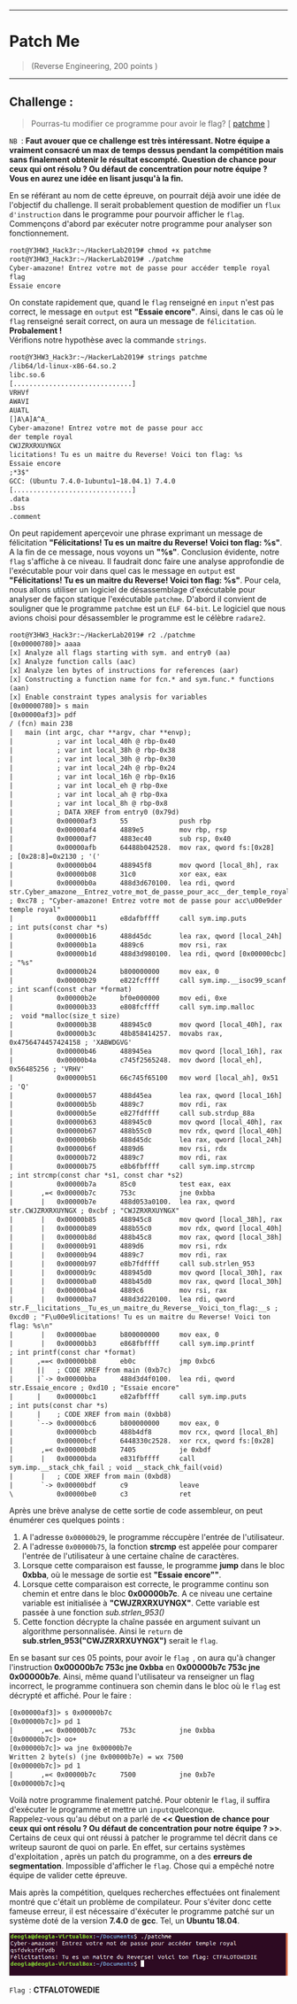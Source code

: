* * *
# Patch Me
> (Reverse Engineering, 200 points )
---
## Challenge :
> Pourras-tu modifier ce programme pour avoir le flag?  [ [patchme](File/patchme ) ]

```NB ```: **Faut avouer que ce challenge est très intéressant. Notre équipe a vraiment consacré un max de temps dessus pendant la compétition mais sans finalement obtenir le résultat escompté. Question de chance pour ceux qui ont résolu ? Ou défaut de concentration pour notre équipe ? Vous en aurez une idée en lisant jusqu'à la fin.**  

En se référant au nom de cette épreuve, on pourrait déjà avoir une idée de l'objectif du challenge. Il serait probablement question de modifier un ```flux d'instruction``` dans le programme pour pourvoir afficher le ```flag```.  
Commençons d'abord par exécuter notre programme pour analyser son fonctionnement.
```console
root@Y3HW3_Hack3r:~/HackerLab2019# chmod +x patchme
root@Y3HW3_Hack3r:~/HackerLab2019# ./patchme 
Cyber-amazone! Entrez votre mot de passe pour accéder temple royal
flag
Essaie encore
```
On constate rapidement que, quand le ```flag``` renseigné en ```input``` n'est pas correct, le message en ```output``` est **"Essaie encore"**. Ainsi, dans le cas où le ```flag``` renseigné serait correct, on aura un message de ```félicitation```. **Probalement !**  
Vérifions notre hypothèse avec la commande ```strings```.  
```console
root@Y3HW3_Hack3r:~/HackerLab2019# strings patchme
/lib64/ld-linux-x86-64.so.2
libc.so.6
[..............................]
VRHVf
AWAVI
AUATL
[]A\A]A^A_
Cyber-amazone! Entrez votre mot de passe pour acc
der temple royal
CWJZRXRXUYNGX
licitations! Tu es un maitre du Reverse! Voici ton flag: %s
Essaie encore
;*3$"
GCC: (Ubuntu 7.4.0-1ubuntu1~18.04.1) 7.4.0
[..............................]
.data
.bss
.comment
```
On peut rapidement aperçevoir une phrase exprimant un message de félicitation **"Félicitations! Tu es un maitre du Reverse! Voici ton flag: %s"**. A la fin de ce message, nous voyons un **"%s"**. Conclusion évidente, notre ```flag``` s'affiche à ce niveau.
Il faudrait donc faire une analyse approfondie de l'exécutable pour voir dans quel cas le message en ```output```  est **"Félicitations! Tu es un maitre du Reverse! Voici ton flag: %s"**. Pour cela, nous allons utiliser un logiciel de désassemblage d'exécutable pour analyser de façon statique l'exécutable ```patchme```. D'abord il convient de souligner que le programme ```patchme``` est un ```ELF 64-bit```. Le logiciel que nous avions choisi pour désassembler le programme est le célèbre ```radare2```.
```console
root@Y3HW3_Hack3r:~/HackerLab2019# r2 ./patchme
[0x00000780]> aaaa
[x] Analyze all flags starting with sym. and entry0 (aa)
[x] Analyze function calls (aac)
[x] Analyze len bytes of instructions for references (aar)
[x] Constructing a function name for fcn.* and sym.func.* functions (aan)
[x] Enable constraint types analysis for variables
[0x00000780]> s main
[0x00000af3]> pdf
/ (fcn) main 238
|   main (int argc, char **argv, char **envp);
|           ; var int local_40h @ rbp-0x40
|           ; var int local_38h @ rbp-0x38
|           ; var int local_30h @ rbp-0x30
|           ; var int local_24h @ rbp-0x24
|           ; var int local_16h @ rbp-0x16
|           ; var int local_eh @ rbp-0xe
|           ; var int local_ah @ rbp-0xa
|           ; var int local_8h @ rbp-0x8
|           ; DATA XREF from entry0 (0x79d)
|           0x00000af3      55             push rbp
|           0x00000af4      4889e5         mov rbp, rsp
|           0x00000af7      4883ec40       sub rsp, 0x40
|           0x00000afb      64488b042528.  mov rax, qword fs:[0x28]    ; [0x28:8]=0x2130 ; '('
|           0x00000b04      488945f8       mov qword [local_8h], rax
|           0x00000b08      31c0           xor eax, eax
|           0x00000b0a      488d3d670100.  lea rdi, qword str.Cyber_amazone__Entrez_votre_mot_de_passe_pour_acc__der_temple_royal ; 0xc78 ; "Cyber-amazone! Entrez votre mot de passe pour acc\u00e9der temple royal"
|           0x00000b11      e8dafbffff     call sym.imp.puts           ; int puts(const char *s)
|           0x00000b16      488d45dc       lea rax, qword [local_24h]
|           0x00000b1a      4889c6         mov rsi, rax
|           0x00000b1d      488d3d980100.  lea rdi, qword [0x00000cbc] ; "%s"
|           0x00000b24      b800000000     mov eax, 0
|           0x00000b29      e822fcffff     call sym.imp.__isoc99_scanf ; int scanf(const char *format)
|           0x00000b2e      bf0e000000     mov edi, 0xe
|           0x00000b33      e808fcffff     call sym.imp.malloc         ;  void *malloc(size_t size)
|           0x00000b38      488945c0       mov qword [local_40h], rax
|           0x00000b3c      48b858414257.  movabs rax, 0x4756474457424158 ; 'XABWDGVG'
|           0x00000b46      488945ea       mov qword [local_16h], rax
|           0x00000b4a      c745f2565248.  mov dword [local_eh], 0x56485256 ; 'VRHV'
|           0x00000b51      66c745f65100   mov word [local_ah], 0x51   ; 'Q'
|           0x00000b57      488d45ea       lea rax, qword [local_16h]
|           0x00000b5b      4889c7         mov rdi, rax
|           0x00000b5e      e827fdffff     call sub.strdup_88a
|           0x00000b63      488945c0       mov qword [local_40h], rax
|           0x00000b67      488b55c0       mov rdx, qword [local_40h]
|           0x00000b6b      488d45dc       lea rax, qword [local_24h]
|           0x00000b6f      4889d6         mov rsi, rdx
|           0x00000b72      4889c7         mov rdi, rax
|           0x00000b75      e8b6fbffff     call sym.imp.strcmp         ; int strcmp(const char *s1, const char *s2)
|           0x00000b7a      85c0           test eax, eax
|       ,=< 0x00000b7c      753c           jne 0xbba
|       |   0x00000b7e      488d053a0100.  lea rax, qword str.CWJZRXRXUYNGX ; 0xcbf ; "CWJZRXRXUYNGX"
|       |   0x00000b85      488945c8       mov qword [local_38h], rax
|       |   0x00000b89      488b55c0       mov rdx, qword [local_40h]
|       |   0x00000b8d      488b45c8       mov rax, qword [local_38h]
|       |   0x00000b91      4889d6         mov rsi, rdx
|       |   0x00000b94      4889c7         mov rdi, rax
|       |   0x00000b97      e8b7fdffff     call sub.strlen_953
|       |   0x00000b9c      488945d0       mov qword [local_30h], rax
|       |   0x00000ba0      488b45d0       mov rax, qword [local_30h]
|       |   0x00000ba4      4889c6         mov rsi, rax
|       |   0x00000ba7      488d3d220100.  lea rdi, qword str.F__licitations__Tu_es_un_maitre_du_Reverse__Voici_ton_flag:__s ; 0xcd0 ; "F\u00e9licitations! Tu es un maitre du Reverse! Voici ton flag: %s\n"
|       |   0x00000bae      b800000000     mov eax, 0
|       |   0x00000bb3      e868fbffff     call sym.imp.printf         ; int printf(const char *format)
|      ,==< 0x00000bb8      eb0c           jmp 0xbc6
|      ||   ; CODE XREF from main (0xb7c)
|      |`-> 0x00000bba      488d3d4f0100.  lea rdi, qword str.Essaie_encore ; 0xd10 ; "Essaie encore"
|      |    0x00000bc1      e82afbffff     call sym.imp.puts           ; int puts(const char *s)
|      |    ; CODE XREF from main (0xbb8)
|      `--> 0x00000bc6      b800000000     mov eax, 0
|           0x00000bcb      488b4df8       mov rcx, qword [local_8h]
|           0x00000bcf      6448330c2528.  xor rcx, qword fs:[0x28]
|       ,=< 0x00000bd8      7405           je 0xbdf
|       |   0x00000bda      e831fbffff     call sym.imp.__stack_chk_fail ; void __stack_chk_fail(void)
|       |   ; CODE XREF from main (0xbd8)
|       `-> 0x00000bdf      c9             leave
\           0x00000be0      c3             ret

``` 
Après une brève analyse de cette sortie de code assembleur, on peut énumérer ces quelques points :  
1) A l'adresse ```0x00000b29```, le programme réccupère l'entrée de l'utilisateur.
2) A l'adresse ```0x00000b75```, la fonction **strcmp** est appelée pour comparer l'entrée de l'utilisateur à une certaine chaîne de caractères.
3) Lorsque cette comparaison est fausse, le programme **jump** dans le bloc **0xbba**, où le message de sortie est **"Essaie encore""**.
4) Lorsque cette comparaison est correcte, le programme continu son chemin et entre dans le bloc **0x00000b7c**. A ce niveau une certaine variable est initialisée à **"CWJZRXRXUYNGX"**. Cette variable est passée à une fonction *sub.strlen_953()*
5) Cette fonction décrypte la chaîne passée en argument suivant un algorithme personnalisée. Ainsi le ```return``` de **sub.strlen_953("CWJZRXRXUYNGX")** serait le ```flag```.  

En se basant sur ces 05 points, pour avoir le ```flag ```, on aura qu'à changer l'instruction **0x00000b7c 753c jne 0xbba** en **0x00000b7c 753c jne 0x00000b7e**. Ainsi, même quand l'utilisateur va renseigner un flag incorrect, le programme continuera son chemin dans le bloc où le ```flag``` est décrypté et affiché. Pour le faire :
```console
[0x00000af3]> s 0x00000b7c
[0x00000b7c]> pd 1
|       ,=< 0x00000b7c      753c           jne 0xbba
[0x00000b7c]> oo+
[0x00000b7c]> wa jne 0x00000b7e
Written 2 byte(s) (jne 0x00000b7e) = wx 7500
[0x00000b7c]> pd 1
|       ,=< 0x00000b7c      7500           jne 0xb7e
[0x00000b7c]>q
```
Voilà notre programme finalement patché. Pour obtenir le ```flag```, il suffira d'exécuter le programme et mettre un ```input```quelconque.  
Rappelez-vous qu'au début on a parlé de **<< Question de chance pour ceux qui ont résolu ? Ou défaut de concentration pour notre équipe ? >>**. Certains de ceux qui ont réussi à patcher le programme tel décrit dans ce writeup sauront de quoi on parle. En effet, sur certains systèmes d'exploitation , après un patch du programme, on a des **erreurs de segmentation**. Impossible d'afficher le ```flag```. Chose qui a empêché notre équipe de valider cette épreuve. 

Mais après la compétition, quelques recherches effectuées ont finalement montré que c'était un problème de compilateur. Pour s'éviter donc cette fameuse erreur, il est nécessaire d'éxécuter le programme patché sur un système doté de la version **7.4.0** de **gcc**. Tel, un **Ubuntu 18.04**.

<img src="Images/patchme.jpeg">

```Flag ```: **CTFALOTOWEDIE**
